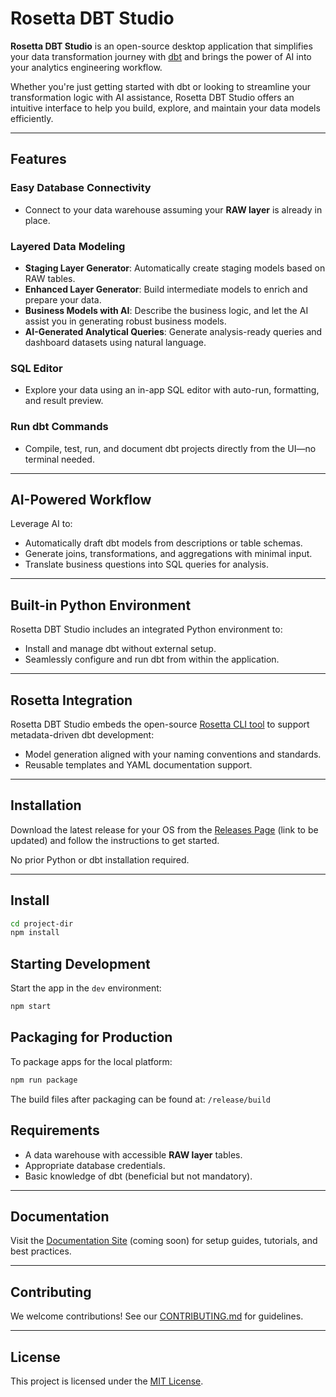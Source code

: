 # Rosetta DBT Studio

**Rosetta DBT Studio** is an open-source desktop application that simplifies your data transformation journey with [dbt](https://www.getdbt.com/) and brings the power of AI into your analytics engineering workflow.

Whether you're just getting started with dbt or looking to streamline your transformation logic with AI assistance, Rosetta DBT Studio offers an intuitive interface to help you build, explore, and maintain your data models efficiently.

---

## Features

### Easy Database Connectivity

- Connect to your data warehouse assuming your **RAW layer** is already in place.

### Layered Data Modeling

- **Staging Layer Generator**: Automatically create staging models based on RAW tables.
- **Enhanced Layer Generator**: Build intermediate models to enrich and prepare your data.
- **Business Models with AI**: Describe the business logic, and let the AI assist you in generating robust business models.
- **AI-Generated Analytical Queries**: Generate analysis-ready queries and dashboard datasets using natural language.

### SQL Editor

- Explore your data using an in-app SQL editor with auto-run, formatting, and result preview.

### Run dbt Commands

- Compile, test, run, and document dbt projects directly from the UI—no terminal needed.

---

## AI-Powered Workflow

Leverage AI to:

- Automatically draft dbt models from descriptions or table schemas.
- Generate joins, transformations, and aggregations with minimal input.
- Translate business questions into SQL queries for analysis.

---

## Built-in Python Environment

Rosetta DBT Studio includes an integrated Python environment to:

- Install and manage dbt without external setup.
- Seamlessly configure and run dbt from within the application.

---

## Rosetta Integration

Rosetta DBT Studio embeds the open-source [Rosetta CLI tool](https://github.com/adaptivescale/rosetta) to support metadata-driven dbt development:

- Model generation aligned with your naming conventions and standards.
- Reusable templates and YAML documentation support.

---

## Installation

Download the latest release for your OS from the [Releases Page](https://github.com/your-org/rosetta-dbt-studio/releases) (link to be updated) and follow the instructions to get started.

No prior Python or dbt installation required.

---

## Install

```bash
cd project-dir
npm install
```
## Starting Development

Start the app in the `dev` environment:

```bash
npm start
```

## Packaging for Production

To package apps for the local platform:

```bash
npm run package
```

The build files after packaging can be found at: ```/release/build```


## Requirements

- A data warehouse with accessible **RAW layer** tables.
- Appropriate database credentials.
- Basic knowledge of dbt (beneficial but not mandatory).

---

## Documentation

Visit the [Documentation Site](https://your-docs-link) (coming soon) for setup guides, tutorials, and best practices.

---

## Contributing

We welcome contributions! See our [CONTRIBUTING.md](CONTRIBUTING.md) for guidelines.

---

## License

This project is licensed under the [MIT License](LICENSE).

